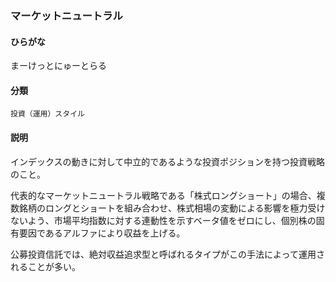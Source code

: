 <div style="display:none;">

## [あ行](securities-terms?id=あ行)
## [か行](securities-terms?id=か行)
## [さ行](securities-terms?id=さ行)
## [た行](securities-terms?id=た行)
## [な行](securities-terms?id=な行)
## [は行](securities-terms?id=は行)
## [ま行](securities-terms?id=ま行)

</div>

### マーケットニュートラル

#### ひらがな

まーけっとにゅーとらる

#### 分類

`投資（運用）スタイル`

#### 説明

インデックスの動きに対して中立的であるような投資ポジションを持つ投資戦略のこと。
 
代表的なマーケットニュートラル戦略である「株式ロングショート」の場合、複数銘柄のロングとショートを組み合わせ、株式相場の変動による影響を極力受けないよう、市場平均指数に対する連動性を示すベータ値をゼロにし、個別株の固有要因であるアルファにより収益を上げる。
 
公募投資信託では、絶対収益追求型と呼ばれるタイプがこの手法によって運用されることが多い。

<div style="display:none;">

## [や行](securities-terms?id=や行)
## [ら行](securities-terms?id=ら行)
## [わ行](securities-terms?id=わ行)
## [英数字・記号](securities-terms?id=英数字・記号)

</div>

